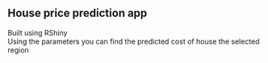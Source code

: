 ## House price prediction app 
Built using RShiny  
Using the parameters you can find the predicted cost of house the selected region
